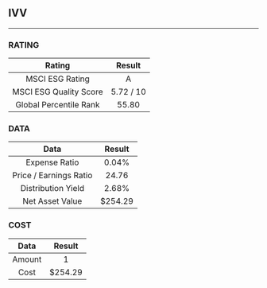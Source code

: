 ## IVV
----
### RATING

|Rating|Result|
|:----:|:---:|
|MSCI ESG Rating|A|
|MSCI ESG Quality Score|5.72 / 10|
|Global Percentile Rank|55.80|

### DATA

|Data|Result|
|:----:|:---:|
|Expense Ratio|0.04%|
|Price / Earnings Ratio|24.76|
|Distribution Yield|2.68%|
|Net Asset Value|$254.29|

### COST

|Data|Result|
|:----:|:---:|
|Amount|1|
|Cost|$254.29|

